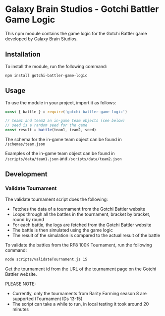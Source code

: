 # Galaxy Brain Studios - Gotchi Battler Game Logic

This npm module contains the game logic for the Gotchi Battler game developed by Galaxy Brain Studios.

## Installation

To install the module, run the following command:

```
npm install gotchi-battler-game-logic
```

## Usage

To use the module in your project, import it as follows:

```javascript
const { battle } = require('gotchi-battler-game-logic')

// team1 and team2 an in-game team objects (see below)
// seed is a random seed for the game
const result = battle(team1, team2, seed)
```
The schema for the in-game team object can be found in `/schemas/team.json`

Examples of the in-game team object can be found in `/scripts/data/team1.json` and `/scripts/data/team2.json`

## Development

### Validate Tournament

The validate tournament script does the following:
- Fetches the data of a tournament from the Gotchi Battler website
- Loops through all the battles in the tournament, bracket by bracket, round by round
- For each battle, the logs are fetched from the Gotchi Battler website
- The battle is then simulated using the game logic
- The result of the simulation is compared to the actual result of the battle

To validate the battles from the RF8 100K Tournament, run the following command:

```bash
node scripts/validateTournament.js 15
```

Get the tournament id from the URL of the tournament page on the Gotchi Battler website.


PLEASE NOTE:
- Currently, only the tournaments from Rarity Farming season 8 are supported (Tournament IDs 13-15)
- The script can take a while to run, in local testing it took around 20 minutes